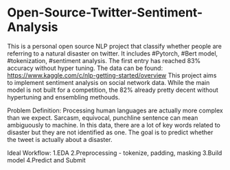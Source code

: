 # Open-Source-Twitter-Sentiment-Analysis
This is a personal open source NLP project that classify whether people are referring to a natural disaster on twitter.  It includes #Pytorch, #Bert model, #tokenization, #sentiment analysis. The first entry has reached 83% accuracy without hyper tuning.
The data can be found: https://www.kaggle.com/c/nlp-getting-started/overview
This project aims to implement sentiment analysis on social network data. While the main model is not built for a competition, the 82% already pretty decent without
hypertuning and ensembling methouds.

Problem Definition:
Processing human languages are actually more complex than we expect. Sarcasm, equivocal, punchline sentence can mean ambiguously to machine. In this data, there are
a lot of key words related to disaster but they are not identified as one. The goal is to predict whether the tweet is actually about a disaster.

Ideal Workflow:
1.EDA
2.Preprocessing - tokenize, padding, masking
3.Build model
4.Predict and Submit
